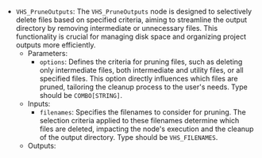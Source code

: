 - `VHS_PruneOutputs`: The `VHS_PruneOutputs` node is designed to selectively delete files based on specified criteria, aiming to streamline the output directory by removing intermediate or unnecessary files. This functionality is crucial for managing disk space and organizing project outputs more efficiently.
    - Parameters:
        - `options`: Defines the criteria for pruning files, such as deleting only intermediate files, both intermediate and utility files, or all specified files. This option directly influences which files are pruned, tailoring the cleanup process to the user's needs. Type should be `COMBO[STRING]`.
    - Inputs:
        - `filenames`: Specifies the filenames to consider for pruning. The selection criteria applied to these filenames determine which files are deleted, impacting the node's execution and the cleanup of the output directory. Type should be `VHS_FILENAMES`.
    - Outputs:
